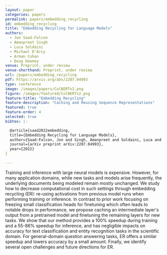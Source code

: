 ```yaml
---
layout: paper
categories: papers
permalink: papers/embedding_recycling
id: embedding_recycling
title: "Embedding Recycling for Language Models"
authors: 
  - Jon Saad-Falcon
  - Amanpreet Singh
  - Luca Soldaini
  - Michael D'Arcy
  - Arman Cohan
  - Doug Downey
venue: Preprint, under review
venue-shorthand: Preprint, under review
url: /papers/embedding_recycling
pdf: https://arxiv.org/abs/2207.04993
type: conference
image: /images/papers/ColBERTv2.png
figure: /images/featured/ColBERTv2.png
feature-title: "Embedding Recycling"
feature-description: "Caching and Reusing Sequence Representations"
featured: true
feature-order: 4
selected: true
bibtex: |-

  @article{saad2022embedding,
  title={Embedding Recycling for Language Models},
  author={Saad-Falcon, Jon and Singh, Amanpreet and Soldaini, Luca and D'Arcy, Mike and Cohan, Arman and Downey, Doug},
  journal={arXiv preprint arXiv:2207.04993},
  year={2022}
}
  
---
```


Training and inference with large neural models is expensive. However, for many application domains, while new tasks and models arise frequently, the underlying documents being modeled remain mostly unchanged. We study how to decrease computational cost in such settings through embedding recycling (ER): re-using activations from previous model runs when performing training or inference. In contrast to prior work focusing on freezing small classification heads for finetuning which often leads to notable drops in performance, we propose caching an intermediate layer's output from a pretrained model and finetuning the remaining layers for new tasks. We show that our method provides a 100% speedup during training and a 55-86% speedup for inference, and has negligible impacts on accuracy for text classification and entity recognition tasks in the scientific domain. For general-domain question answering tasks, ER offers a similar speedup and lowers accuracy by a small amount. Finally, we identify several open challenges and future directions for ER.

